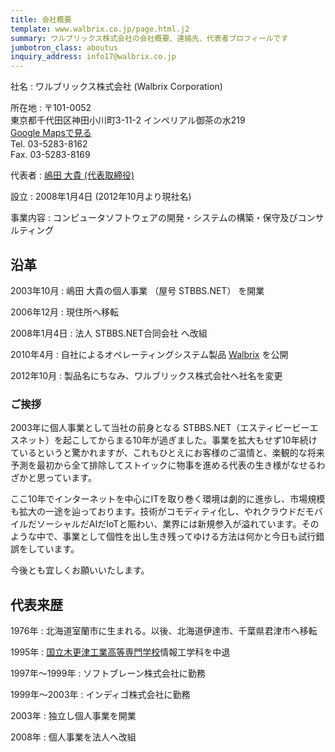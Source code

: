 ```yaml
---
title: 会社概要
template: www.walbrix.co.jp/page.html.j2
summary: ワルブリックス株式会社の会社概要、連絡先、代表者プロフィールです
jumbotron_class: aboutus
inquiry_address: info17@walbrix.co.jp
---
```


社名
: ワルブリックス株式会社  (Walbrix Corporation)

所在地
: 〒101-0052<br>東京都千代田区神田小川町3-11-2 インペリアル御茶の水219<br>[<i class="fa fa-map-marker" aria-hidden="true"></i>Google Mapsで見る](https://www.google.co.jp/maps/place/%E3%83%AF%E3%83%AB%E3%83%96%E3%83%AA%E3%83%83%E3%82%AF%E3%82%B9%E6%A0%AA%E5%BC%8F%E4%BC%9A%E7%A4%BE/@35.6941133,139.7601263,17z/data=!3m1!4b1!4m5!3m4!1s0x60188c1005d6cf15:0xa11b6bd7e3303594!8m2!3d35.694109!4d139.762315)<br>
Tel. 03-5283-8162<br>Fax. 03-5283-8169

代表者
: [嶋田 大貴 (代表取締役)](#md)

設立
: 2008年1月4日 (2012年10月より現社名)

事業内容
: コンピュータソフトウェアの開発・システムの構築・保守及びコンサルティング

## 沿革

2003年10月
: 嶋田 大貴の個人事業 （屋号 STBBS.NET） を開業

2006年12月
: 現住所へ移転

2008年1月4日
: 法人 STBBS.NET合同会社 へ改組

2010年4月
: 自社によるオペレーティングシステム製品 [Walbrix](https://www.walbrix.net) を公開

2012年10月
: 製品名にちなみ、ワルブリックス株式会社へ社名を変更


### ご挨拶

2003年に個人事業として当社の前身となる STBBS.NET（エスティビービーエスネット）を起こしてからまる10年が過ぎました。事業を拡大もせず10年続けているというと驚かれますが、これもひとえにお客様のご温情と、楽観的な将来予測を最初から全て排除してストイックに物事を進める代表の生き様がなせるわざかと思っています。

ここ10年でインターネットを中心にITを取り巻く環境は劇的に進歩し、市場規模も拡大の一途を辿っております。技術がコモディティ化し、やれクラウドだモバイルだソーシャルだAIだIoTと賑わい、業界には新規参入が溢れています。そのような中で、事業として個性を出し生き残ってゆける方法は何かと今日も試行錯誤をしています。

今後とも宜しくお願いいたします。

<h2 id="md">代表来歴</h2>

1976年
: 北海道室蘭市に生まれる。以後、北海道伊達市、千葉県君津市へ移転

1995年
: [国立木更津工業高等専門学校](http://www.kisarazu.ac.jp/)情報工学科を中退

1997年〜1999年
: ソフトブレーン株式会社に勤務

1999年〜2003年
: インディゴ株式会社に勤務

2003年
: 独立し個人事業を開業

2008年
: 個人事業を法人へ改組
